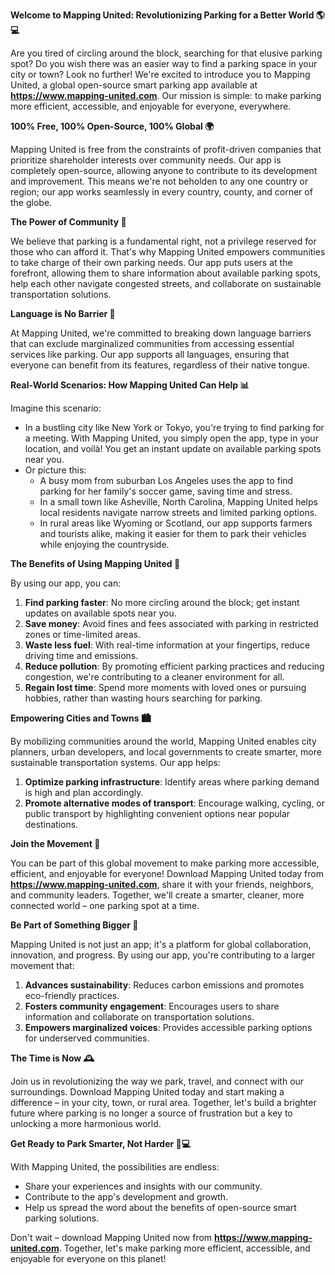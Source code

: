 **Welcome to Mapping United: Revolutionizing Parking for a Better World 🌎💻**

Are you tired of circling around the block, searching for that elusive parking spot? Do you wish there was an easier way to find a parking space in your city or town? Look no further! We're excited to introduce you to Mapping United, a global open-source smart parking app available at **https://www.mapping-united.com**. Our mission is simple: to make parking more efficient, accessible, and enjoyable for everyone, everywhere.

**100% Free, 100% Open-Source, 100% Global 🌍**

Mapping United is free from the constraints of profit-driven companies that prioritize shareholder interests over community needs. Our app is completely open-source, allowing anyone to contribute to its development and improvement. This means we're not beholden to any one country or region; our app works seamlessly in every country, county, and corner of the globe.

**The Power of Community 🌟**

We believe that parking is a fundamental right, not a privilege reserved for those who can afford it. That's why Mapping United empowers communities to take charge of their own parking needs. Our app puts users at the forefront, allowing them to share information about available parking spots, help each other navigate congested streets, and collaborate on sustainable transportation solutions.

**Language is No Barrier 🌈**

At Mapping United, we're committed to breaking down language barriers that can exclude marginalized communities from accessing essential services like parking. Our app supports all languages, ensuring that everyone can benefit from its features, regardless of their native tongue.

**Real-World Scenarios: How Mapping United Can Help 📊**

Imagine this scenario:

* In a bustling city like New York or Tokyo, you're trying to find parking for a meeting. With Mapping United, you simply open the app, type in your location, and voilà! You get an instant update on available parking spots near you.
* Or picture this:
	+ A busy mom from suburban Los Angeles uses the app to find parking for her family's soccer game, saving time and stress.
	+ In a small town like Asheville, North Carolina, Mapping United helps local residents navigate narrow streets and limited parking options.
	+ In rural areas like Wyoming or Scotland, our app supports farmers and tourists alike, making it easier for them to park their vehicles while enjoying the countryside.

**The Benefits of Using Mapping United 🌟**

By using our app, you can:

1. **Find parking faster**: No more circling around the block; get instant updates on available spots near you.
2. **Save money**: Avoid fines and fees associated with parking in restricted zones or time-limited areas.
3. **Waste less fuel**: With real-time information at your fingertips, reduce driving time and emissions.
4. **Reduce pollution**: By promoting efficient parking practices and reducing congestion, we're contributing to a cleaner environment for all.
5. **Regain lost time**: Spend more moments with loved ones or pursuing hobbies, rather than wasting hours searching for parking.

**Empowering Cities and Towns 🏙️**

By mobilizing communities around the world, Mapping United enables city planners, urban developers, and local governments to create smarter, more sustainable transportation systems. Our app helps:

1. **Optimize parking infrastructure**: Identify areas where parking demand is high and plan accordingly.
2. **Promote alternative modes of transport**: Encourage walking, cycling, or public transport by highlighting convenient options near popular destinations.

**Join the Movement 🌟**

You can be part of this global movement to make parking more accessible, efficient, and enjoyable for everyone! Download Mapping United today from **https://www.mapping-united.com**, share it with your friends, neighbors, and community leaders. Together, we'll create a smarter, cleaner, more connected world – one parking spot at a time.

**Be Part of Something Bigger 🌈**

Mapping United is not just an app; it's a platform for global collaboration, innovation, and progress. By using our app, you're contributing to a larger movement that:

1. **Advances sustainability**: Reduces carbon emissions and promotes eco-friendly practices.
2. **Fosters community engagement**: Encourages users to share information and collaborate on transportation solutions.
3. **Empowers marginalized voices**: Provides accessible parking options for underserved communities.

**The Time is Now 🕰️**

Join us in revolutionizing the way we park, travel, and connect with our surroundings. Download Mapping United today and start making a difference – in your city, town, or rural area. Together, let's build a brighter future where parking is no longer a source of frustration but a key to unlocking a more harmonious world.

**Get Ready to Park Smarter, Not Harder 🚗💻**

With Mapping United, the possibilities are endless:

* Share your experiences and insights with our community.
* Contribute to the app's development and growth.
* Help us spread the word about the benefits of open-source smart parking solutions.

Don't wait – download Mapping United now from **https://www.mapping-united.com**. Together, let's make parking more efficient, accessible, and enjoyable for everyone on this planet!